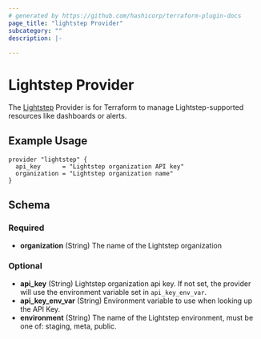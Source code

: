 ```yaml
---
# generated by https://github.com/hashicorp/terraform-plugin-docs
page_title: "lightstep Provider"
subcategory: ""
description: |-
  
---
```


# Lightstep Provider

The [Lightstep](https://lightstep.com) Provider is for Terraform to manage Lightstep-supported resources like dashboards or alerts.

## Example Usage

```
provider "lightstep" {
  api_key      = "Lightstep organization API key"
  organization = "Lightstep organization name"
}
```

<!-- schema generated by tfplugindocs -->
## Schema

### Required

- **organization** (String) The name of the Lightstep organization

### Optional

- **api_key** (String) Lightstep organization api key. If not set, the provider will use the environment variable set in `api_key_env_var`. 
- **api_key_env_var** (String) Environment variable to use when looking up the API Key.
- **environment** (String) The name of the Lightstep environment, must be one of: staging, meta, public.
